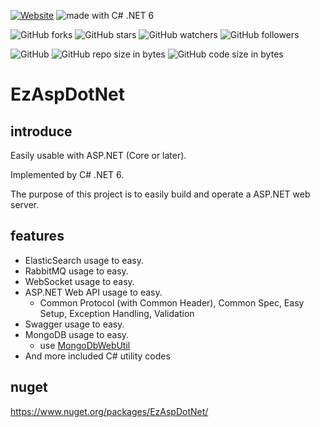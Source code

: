 [![Website](https://img.shields.io/website-up-down-green-red/http/shields.io.svg?label=elky-essay)](https://elky84.github.io)
<img src="https://img.shields.io/badge/made%20with-.NET 6-brightgreen.svg" alt="made with C# .NET 6">

![GitHub forks](https://img.shields.io/github/forks/elky84/EzAspDotNet.svg?style=social&label=Fork)
![GitHub stars](https://img.shields.io/github/stars/elky84/EzAspDotNet.svg?style=social&label=Stars)
![GitHub watchers](https://img.shields.io/github/watchers/elky84/EzAspDotNet.svg?style=social&label=Watch)
![GitHub followers](https://img.shields.io/github/followers/elky84.svg?style=social&label=Follow)

![GitHub](https://img.shields.io/github/license/mashape/apistatus.svg)
![GitHub repo size in bytes](https://img.shields.io/github/repo-size/elky84/EzAspDotNet.svg)
![GitHub code size in bytes](https://img.shields.io/github/languages/code-size/elky84/EzAspDotNet.svg)


# EzAspDotNet

## introduce

Easily usable with ASP.NET (Core or later).

Implemented by C# .NET 6.

The purpose of this project is to easily build and operate a ASP.NET web server.

## features
* ElasticSearch usage to easy.
* RabbitMQ usage to easy.
* WebSocket usage to easy.
* ASP.NET Web API usage to easy.
  * Common Protocol (with Common Header), Common Spec, Easy Setup, Exception Handling, Validation
* Swagger usage to easy.
* MongoDB  usage to easy.
  * use [MongoDbWebUtil](https://github.com/elky84/MongoDbWebUtil)
* And more included C# utility codes

## nuget

<https://www.nuget.org/packages/EzAspDotNet/>